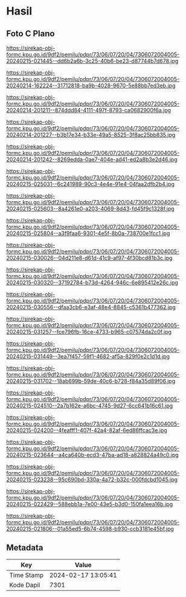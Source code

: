 # Hasil

## Foto C Plano

https://sirekap-obj-formc.kpu.go.id/9df2/pemilu/pdpr/73/06/07/20/04/7306072004005-20240215-021445--dd6b2a6b-3c25-40b6-be23-d87744b7d678.jpg

https://sirekap-obj-formc.kpu.go.id/9df2/pemilu/pdpr/73/06/07/20/04/7306072004005-20240214-162224--31712818-ba9b-4028-9670-5e88bb7ed3eb.jpg

https://sirekap-obj-formc.kpu.go.id/9df2/pemilu/pdpr/73/06/07/20/04/7306072004005-20240214-201211--874ddd84-4111-497f-8793-ca0682900f6a.jpg

https://sirekap-obj-formc.kpu.go.id/9df2/pemilu/pdpr/73/06/07/20/04/7306072004005-20240214-201227--b3b17e34-b33e-49a5-8525-3f8ac25bb835.jpg

https://sirekap-obj-formc.kpu.go.id/9df2/pemilu/pdpr/73/06/07/20/04/7306072004005-20240214-201242--8269edda-0ae7-404e-ad41-ed2a8b3e2d46.jpg

https://sirekap-obj-formc.kpu.go.id/9df2/pemilu/pdpr/73/06/07/20/04/7306072004005-20240215-025031--6c241989-90c3-4e4e-91e4-04faa2dfb2b4.jpg

https://sirekap-obj-formc.kpu.go.id/9df2/pemilu/pdpr/73/06/07/20/04/7306072004005-20240215-025603--8a4261e0-a203-4069-8d43-fd45f9c1328f.jpg

https://sirekap-obj-formc.kpu.go.id/9df2/pemilu/pdpr/73/06/07/20/04/7306072004005-20240215-025804--a3f9faa6-9301-4e5f-8b0a-738700e1fcc1.jpg

https://sirekap-obj-formc.kpu.go.id/9df2/pemilu/pdpr/73/06/07/20/04/7306072004005-20240215-030026--04d211e8-d61d-41c9-af97-4f30bcd81b3c.jpg

https://sirekap-obj-formc.kpu.go.id/9df2/pemilu/pdpr/73/06/07/20/04/7306072004005-20240215-030320--37192784-b73d-4264-946c-6e895412e26c.jpg

https://sirekap-obj-formc.kpu.go.id/9df2/pemilu/pdpr/73/06/07/20/04/7306072004005-20240215-030556--dfaa3cb6-e3af-48e4-8845-c5361b477362.jpg

https://sirekap-obj-formc.kpu.go.id/9df2/pemilu/pdpr/73/06/07/20/04/7306072004005-20240215-031257--fce796fb-16ce-4733-b965-c07574da2c0f.jpg

https://sirekap-obj-formc.kpu.go.id/9df2/pemilu/pdpr/73/06/07/20/04/7306072004005-20240215-031449--3ea7f457-59f1-4682-af5a-829f0e2c1d1d.jpg

https://sirekap-obj-formc.kpu.go.id/9df2/pemilu/pdpr/73/06/07/20/04/7306072004005-20240215-031702--18ab699b-59de-40c6-b728-f84a35d89f06.jpg

https://sirekap-obj-formc.kpu.go.id/9df2/pemilu/pdpr/73/06/07/20/04/7306072004005-20240215-024510--2a7b162e-a6bc-4745-9d27-6cc641b16c61.jpg

https://sirekap-obj-formc.kpu.go.id/9df2/pemilu/pdpr/73/06/07/20/04/7306072004005-20240215-024200--4feafff1-407f-42a4-82af-6ed86ffcac3e.jpg

https://sirekap-obj-formc.kpu.go.id/9df2/pemilu/pdpr/73/06/07/20/04/7306072004005-20240215-023644--a4ca640b-ecd3-47ba-ad18-a828824a49c0.jpg

https://sirekap-obj-formc.kpu.go.id/9df2/pemilu/pdpr/73/06/07/20/04/7306072004005-20240215-023238--95c690bd-330a-4a72-b32c-000fdcbd1045.jpg

https://sirekap-obj-formc.kpu.go.id/9df2/pemilu/pdpr/73/06/07/20/04/7306072004005-20240215-022429--588ebb1a-7e00-43e5-b3d0-150fa1eea16b.jpg

https://sirekap-obj-formc.kpu.go.id/9df2/pemilu/pdpr/73/06/07/20/04/7306072004005-20240215-021806--01a55ed5-6b74-4598-b930-ccb3181e45bf.jpg


## Metadata

| Key        | Value               |
| ---------- | ------------------- |
| Time Stamp | 2024-02-17 13:05:41 |
| Kode Dapil | 7301                |



